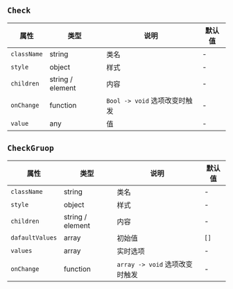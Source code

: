 ## `Check`
属性|类型|说明|默认值
---|---|---|---
`className` | string | 类名 | -
`style` | object | 样式 | -
`children` | string / element | 内容 | -
`onChange` | function | `Bool -> void` 选项改变时触发 |  -
`value` | any | 值 | -

## `CheckGruop`
属性|类型|说明|默认值
---|---|---|---
`className` | string | 类名 | -
`style` | object | 样式 | -
`children` | string / element | 内容 | -
`dafaultValues` | array | 初始值 | `[]`
`values` | array | 实时选项 | -
`onChange` | function | `array -> void` 选项改变时触发 | -
